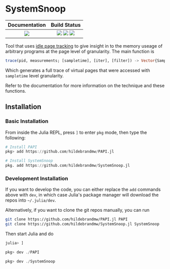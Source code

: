 # SystemSnoop

| **Documentation**                                                               | **Build Status**                                                                                |
|:-------------------------------------------------------------------------------:|:-----------------------------------------------------------------------------------------------:|
| [![][docs-latest-img]][docs-latest-url] | [![][travis-img]][travis-url] ![][lifecycle-img] [![][codecov-img]][codecov-url] |

Tool that uses [idle page tracking](https://www.kernel.org/doc/html/latest/admin-guide/mm/idle_page_tracking.html)
to give insight in to the memory useage of arbitrary programs at the page level of 
granularity. The main function is

```julia
trace(pid, measurements; [sampletime], [iter], [filter]) -> Vector{Sample}
```

Which generates a full trace of virtual pages that were accessed with `sampletime` level
granularity.

Refer to the documentation for more information on the technique and these functions.

## Installation

### Basic Installation

From inside the Julia REPL, press `]` to enter `pkg` mode, then type the following:
```julia
# Install PAPI
pkg> add https://github.com/hildebrandmw/PAPI.jl

# Install SystemSnoop
pkg. add https://github.com/hildebrandmw/SystemSnoop.jl
```

### Development Installation

If you want to develop the code, you can either replace the `add` commands above with `dev`,
in which case Julia's package manager will download the repos into `~/.julia/dev`.

Alternatively, if you want to clone the git repos manually, you can run
```sh
git clone https://github.com/hildebrandmw/PAPI.jl PAPI
git clone https://github.com/hildebrandmw/SystemSnoop.jl SystemSnoop
```
Then start Julia and do
```julia
julia> ]

pkg> dev ./PAPI

pkg> dev ./SystemSnoop
```


[docs-latest-img]: https://img.shields.io/badge/docs-latest-blue.svg
[docs-latest-url]: https://hildebrandmw.github.io/SystemSnoop.jl/latest

[lifecycle-img]: https://img.shields.io/badge/lifecycle-experimental-orange.svg

[travis-img]: https://travis-ci.org/hildebrandmw/SystemSnoop.jl.svg?branch=master
[travis-url]: https://travis-ci.org/hildebrandmw/SystemSnoop.jl

[codecov-img]: http://codecov.io/github/hildebrandmw/SystemSnoop.jl/coverage.svg?branch=master
[codecov-url]: http://codecov.io/github/hildebrandmw/SystemSnoop.jl?branch=master
